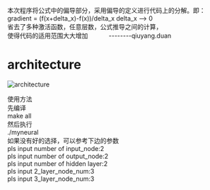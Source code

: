 
本次程序将公式中的偏导部分，采用偏导的定义进行代码上的分解。即： <br>
gradient = (f(x+delta_x)-f(x))/delta_x      delta_x --> 0 <br>
省去了多种激活函数，任意层数，公式推导之间的计算， <br>
使得代码的适用范围大大增加          &nbsp;&nbsp;&nbsp;&nbsp;&nbsp;&nbsp;&nbsp;&nbsp;&nbsp;&nbsp;    --------qiuyang.duan<br>


# architecture #
![architecture](https://github.com/depthyang/maching_learning/raw/master/Picture/BP_multi-layer_feedforward_neural.png)

使用方法<br>
  先编译 <br>  make all<br>
  然后执行<br> ./myneural<br>
  如果没有好的选择，可以参考下边的参数<br>
pls input number of input_node:2<br>
pls input number of output_node:2<br>
pls input number of hidden layer:2<br>
pls input 2_layer_node_num:3<br>
pls input 3_layer_node_num:3<br>
